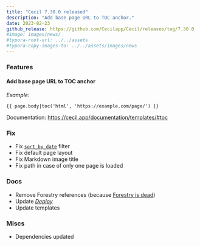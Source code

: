 ```yaml
---
title: "Cecil 7.30.0 released"
description: "Add base page URL to TOC anchor."
date: 2023-02-23
github_release: https://github.com/Cecilapp/Cecil/releases/tag/7.30.0
#image: images/news/
#typora-root-url: ../../assets
#typora-copy-images-to: ../../assets/images/news
---
```


### Features

#### Add base page URL to TOC anchor

_Example:_

```twig
{{ page.body|toc('html', 'https://example.com/page/') }}
```

Documentation: <https://cecil.app/documentation/templates/#toc>

### Fix

- Fix [`sort_by_date`](/documentation/templates/#sort-by-date) filter
- Fix default page layout
- Fix Markdown image title
- Fix path in case of only one page is loaded

### Docs

- Remove Forestry references (because [Forestry is dead](https://tina.io/forestry/))
- Update [_Deploy_](/documentation/deploy/)
- Update templates

### Miscs

- Dependencies updated
